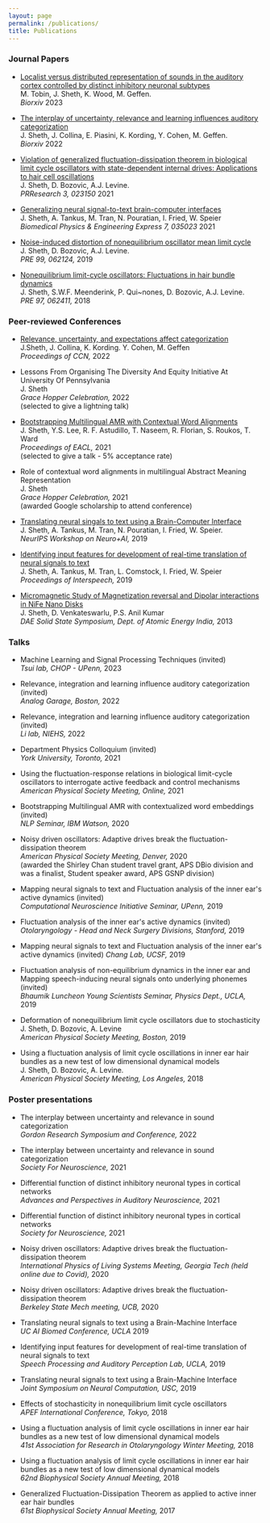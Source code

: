 ```yaml
---
layout: page
permalink: /publications/
title: Publications
---
```


### Journal Papers

* [Localist versus distributed representation of sounds in the auditory cortex controlled by distinct inhibitory neuronal 
subtypes](https://www.biorxiv.org/content/10.1101/2023.02.01.526470v1) <br> M. Tobin, J. Sheth, K. Wood, M. Geffen. <br> *Biorxiv* 2023

* [The interplay of uncertainty, relevance and learning influences auditory categorization](https://www.biorxiv.org/content/10.1101/2022.12.01.518777v1) <br> J. Sheth, J. Collina, E. 
Piasini, K. Kording, Y. Cohen, M. Geffen. <br> *Biorxiv* 2022

* [Violation of generalized fluctuation-dissipation theorem in biological limit cycle oscillators with state-dependent internal drives: Applications to hair cell oscillations](https://journals.aps.org/prresearch/pdf/10.1103/PhysRevResearch.3.023150) <br> 	J. Sheth, D. Bozovic, A.J. Levine. <br> *PRResearch 3, 023150* 2021

* [Generalizing neural signal-to-text brain-computer interfaces](https://iopscience.iop.org/article/10.1088/2057-1976/abf6ab/meta) <br> 	J. Sheth, A. Tankus, M. Tran, N. Pouratian, I. Fried, W. Speier <br> *Biomedical Physics & Engineering Express 7, 035023* 2021

* [Noise-induced distortion of nonequilibrium oscillator mean limit cycle](https://journals.aps.org/pre/abstract/10.1103/PhysRevE.99.062124) <br> J. Sheth, D. Bozovic, A.J. Levine. <br>*PRE 99, 062124,* 2019

* [Nonequilibrium limit-cycle oscillators: Fluctuations in hair bundle dynamics](https://journals.aps.org/pre/abstract/10.1103/PhysRevE.97.062411) <br> 	J. Sheth, S.W.F. Meenderink, P. Qui\~nones, D. Bozovic, A.J. Levine. <br>*PRE 97, 062411,* 2018


### Peer-reviewed Conferences

* [Relevance, uncertainty, and expectations affect categorization](https://2022.ccneuro.org/proceedings/0000196.pdf) <br>  J.Sheth, J. Collina, K. Kording. Y. Cohen, M. Geffen <br> *Proceedings of CCN,* 2022

* Lessons From Organising The Diversity And Equity Initiative At University Of Pennsylvania <br> J. Sheth <br> 
*Grace Hopper Celebration,* 2022 <br> (selected to give a lightning talk)

* [Bootstrapping Multilingual AMR with Contextual Word 
Alignments](https://aclanthology.org/2021.eacl-main.30.pdf) <br> J. Sheth, Y.S. Lee, R. F. Astudillo, T. 
Naseem, R. Florian, S. Roukos, T. Ward <br>*Proceedings of EACL,* 2021 <br> (selected to give a talk - 5% 
acceptance rate)

* Role of contextual word alignments in multilingual Abstract Meaning Representation <br>  J. Sheth <br> *Grace 
Hopper Celebration,* 2021 <br>  (awarded Google scholarship to attend conference)

* [Translating neural singals to text using a Brain-Computer Interface](https://openreview.net/pdf?id=B1lj77F88B) <br> J. Sheth, A. Tankus, M. Tran, N. Pouratian, I. Fried, W. Speier. <br>*NeurIPS Workshop on Neuro+AI,* 2019

* [Identifying input features for development of real-time translation of neural signals to 
text](https://www.isca-speech.org/archive/interspeech_2019/sheth19_interspeech.html) 
<br> J. Sheth, A. Tankus, M. Tran, L. Comstock, I. Fried, W. Speier <br>*Proceedings of Interspeech,* 2019

* [Micromagnetic Study of Magnetization reversal and Dipolar interactions in NiFe Nano 
Disks](https://aip.scitation.org/doi/abs/10.1063/1.4791090?class=pdf&journalCode=apc) <br>J. Sheth, D. 
Venkateswarlu, P.S. Anil Kumar <br> *DAE Solid State Symposium, Dept. of Atomic Energy India,* 2013

### Talks

* Machine Learning and Signal Processing Techniques (invited) <br>
*Tsui lab, CHOP - UPenn,* 2023

* Relevance, integration and learning influence auditory categorization (invited) <br>
*Analog Garage, Boston,* 2022 

* Relevance, integration and learning influence auditory categorization (invited) <br>
*Li lab, NIEHS,* 2022

* Department Physics Colloquium (invited) <br>
*York University, Toronto,* 2021

* Using the fluctuation-response relations in biological limit-cycle oscillators to interrogate active feedback and control mechanisms <br>
*American Physical Society Meeting, Online,* 2021  <br>

* Bootstrapping Multilingual AMR with contextualized word embeddings (invited) <br>
*NLP Seminar, IBM Watson,* 2020

* Noisy driven oscillators: Adaptive drives break the fluctuation-dissipation theorem <br>
*American Physical Society Meeting, Denver,* 2020  <br>
(awarded the Shirley Chan student travel grant, APS DBio division and was a finalist, Student speaker award, APS GSNP division)

* Mapping neural signals to text and Fluctuation analysis of the inner ear's active dynamics (invited) 
<br>*Computational Neuroscience Initiative Seminar, UPenn,* 2019

* Fluctuation analysis of the inner ear's active dynamics (invited) <br> *Otolaryngology - Head and Neck Surgery 
Divisions, Stanford,* 2019

* Mapping neural signals to text and Fluctuation analysis of the inner ear's active dynamics (invited) *Chang Lab, 
UCSF,* 2019

* Fluctuation analysis of non-equilibrium dynamics in the inner ear and Mapping speech-inducing neural signals onto underlying phonemes (invited)<br> *Bhaumik Luncheon Young Scientists Seminar, Physics Dept., UCLA,* 2019

* Deformation of nonequilibrium limit cycle oscillators due to stochasticity <br>J. Sheth, D. Bozovic, A. Levine <br> 
*American Physical Society Meeting, Boston,* 2019

* Using a fluctuation analysis of limit cycle oscillations in inner ear hair bundles as a new test of low dimensional 
dynamical models <br>J. Sheth, D. Bozovic, A. Levine.<br> *American Physical Society Meeting, Los Angeles,* 2018

### Poster presentations

* The interplay between uncertainty and relevance in sound categorization <br> *Gordon Research Symposium and Conference,* 2022

* The interplay between uncertainty and relevance in sound categorization <br> *Society For Neuroscience,* 2021

* Differential function of distinct inhibitory neuronal types in cortical networks <br> *Advances and Perspectives in Auditory Neuroscience,* 2021

* Differential function of distinct inhibitory neuronal types in cortical networks <br> *Society for Neuroscience,* 2021

* Noisy driven oscillators: Adaptive drives break the fluctuation-dissipation theorem <br> *International Physics of Living Systems Meeting, Georgia Tech (held online due to Covid),* 2020

* Noisy driven oscillators: Adaptive drives break the fluctuation-dissipation theorem <br> *Berkeley State Mech meeting, UCB,* 2020

* Translating neural signals to text using a Brain-Machine Interface <br> *UC AI Biomed Conference, UCLA* 2019

*  Identifying input features for development of real-time translation of neural signals to text <br> *Speech Processing and Auditory Perception Lab, UCLA,* 2019

* Translating neural signals to text using a Brain-Machine Interface <br> *Joint Symposium on Neural Computation, USC,* 2019

* Effects of stochasticity in nonequilibrium limit cycle oscillators <br>*APEF International Conference,  Tokyo,* 2018

* Using a fluctuation analysis of limit cycle oscillations in inner ear hair
  bundles as a new test of low dimensional dynamical models <br> *41st Association for Research in Otolaryngology Winter Meeting,* 2018

* Using a fluctuation analysis of limit cycle oscillations in inner ear hair
  bundles as a new test of low dimensional dynamical models <br>*62nd Biophysical Society Annual Meeting,* 2018

* Generalized Fluctuation-Dissipation Theorem as applied to active inner ear
  hair bundles <br> *61st Biophysical Society Annual Meeting,* 2017
